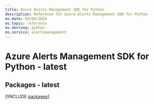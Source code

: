 ```yaml
---
title: Azure Alerts Management SDK for Python
description: Reference for Azure Alerts Management SDK for Python
ms.date: 03/04/2024
ms.topic: reference
ms.devlang: python
ms.service: alertsmanagement
---
```

# Azure Alerts Management SDK for Python - latest
## Packages - latest
[!INCLUDE [packages](alerts-management-index.md)]